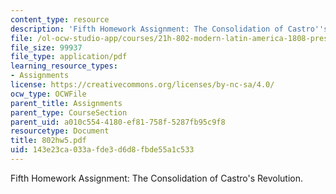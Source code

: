 ```yaml
---
content_type: resource
description: 'Fifth Homework Assignment: The Consolidation of Castro''s Revolution.'
file: /ol-ocw-studio-app/courses/21h-802-modern-latin-america-1808-present-revolution-dictatorship-democracy-spring-2005/143e23ca033afde3d6d8fbde55a1c533_802hw5.pdf
file_size: 99937
file_type: application/pdf
learning_resource_types:
- Assignments
license: https://creativecommons.org/licenses/by-nc-sa/4.0/
ocw_type: OCWFile
parent_title: Assignments
parent_type: CourseSection
parent_uid: a010c554-4180-ef81-758f-5287fb95c9f8
resourcetype: Document
title: 802hw5.pdf
uid: 143e23ca-033a-fde3-d6d8-fbde55a1c533
---
```

Fifth Homework Assignment: The Consolidation of Castro's Revolution.